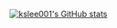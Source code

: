 [![kslee001's GitHub stats](https://github-readme-stats.vercel.app/api?username=kslee001)](https://github.com/anuraghazra/github-readme-stats)

